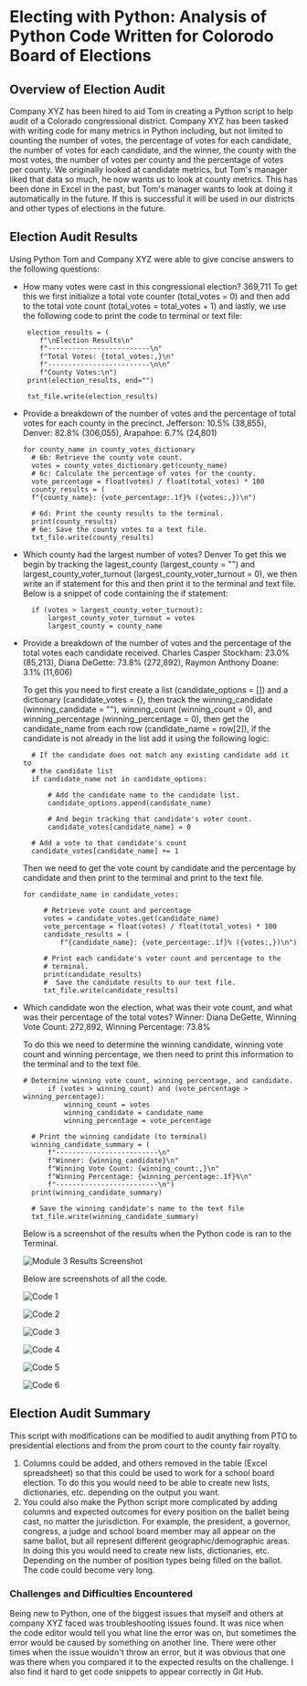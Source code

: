 # Electing with Python: Analysis of Python Code Written for Colorodo Board of Elections


## Overview of Election Audit
Company XYZ has been hired to aid Tom in creating a Python script to help audit of a Colorado congressional district. Company XYZ has been tasked with writing code for many metrics in Python including, but not limited to counting the number of votes, the percentage of votes for each candidate, the number of votes for each candidate, and the winner, the county with the most votes, the number of votes per county and the percentage of votes per county. We originally looked at candidate metrics, but Tom's manager liked that data so much, he now wants us to look at county metrics. This has been done in Excel in the past, but Tom's manager wants to look at doing it automatically in the future. If this is successful it will be used in our districts and other types of elections in the future.


## Election Audit Results

Using Python Tom and Company XYZ were able to give concise answers to the following questions:
- How many votes were cast in this congressional election? 369,711
 To get this we first initialize a total vote counter (total_votes = 0) and then add to the total vote count (total_votes = total_votes + 1) and lastly, we use the following code to print the code to terminal or text file:
 
       election_results = (
          f"\nElection Results\n"
          f"-------------------------\n"
          f"Total Votes: {total_votes:,}\n"
          f"-------------------------\n\n"
          f"County Votes:\n")
       print(election_results, end="")

       txt_file.write(election_results)


- Provide a breakdown of the number of votes and the percentage of total votes for each county in the precinct.
 Jefferson: 10.5% (38,855), Denver: 82.8% (306,055), Arapahoe: 6.7% (24,801)
 
 
      for county_name in county_votes_dictionary
        # 6b: Retrieve the county vote count.
        votes = county_votes_dictionary.get(county_name)
        # 6c: Calculate the percentage of votes for the county.
        vote_percentage = float(votes) / float(total_votes) * 100
        county_results = (
        f"{county_name}: {vote_percentage:.1f}% ({votes:,})\n")
        
        # 6d: Print the county results to the terminal.
        print(county_results)
        # 6e: Save the county votes to a text file.
        txt_file.write(county_results)
        
- Which county had the largest number of votes? Denver
  To get this we begin by tracking the lagest_county (largest_county = "") and largest_county_voter_turnout (largest_county_voter_turnout = 0), we then write an if statement for this and then print it to the terminal and text file. Below is a snippet of code containing the if statement:
  
        if (votes > largest_county_voter_turnout):
            largest_county_voter_turnout = votes
            largest_county = county_name

- Provide a breakdown of the number of votes and the percentage of the total votes each candidate received.
  Charles Casper Stockham: 23.0% (85,213), Diana DeGette: 73.8% (272,892), Raymon Anthony Doane: 3.1% (11,606)
  
  To get this you need to first create a list (candidate_options = []) and a dictionary (candidate_votes = {}, then track the winning_candidate (winning_candidate = ""), winning_count (winning_count = 0), and winning_percentage (winning_percentage = 0), then get the candidate_name from each row (candidate_name = row[2]), if the candidate is not already in the list add it using the following logic:

        # If the candidate does not match any existing candidate add it to
        # the candidate list
        if candidate_name not in candidate_options:

            # Add the candidate name to the candidate list.
            candidate_options.append(candidate_name)

            # And begin tracking that candidate's voter count.
            candidate_votes[candidate_name] = 0

        # Add a vote to that candidate's count
        candidate_votes[candidate_name] += 1
        
   Then we need to get the vote count by candidate and the percentage by candidate and then print to the terminal and print to the text file.
   
      for candidate_name in candidate_votes:

           # Retrieve vote count and percentage
           votes = candidate_votes.get(candidate_name)
           vote_percentage = float(votes) / float(total_votes) * 100
           candidate_results = (
               f"{candidate_name}: {vote_percentage:.1f}% ({votes:,})\n")

           # Print each candidate's voter count and percentage to the
           # terminal.
           print(candidate_results)
           #  Save the candidate results to our text file.
           txt_file.write(candidate_results)
        
- Which candidate won the election, what was their vote count, and what was their percentage of the total votes?
  Winner: Diana DeGette, Winning Vote Count: 272,892, Winning Percentage: 73.8%
  
  To do this we need to determine the winning candidate, winning vote count and winning percentage, we then need to print this information to the terminal and to the text file.
  
      # Determine winning vote count, winning percentage, and candidate.
            if (votes > winning_count) and (vote_percentage > winning_percentage):
                winning_count = votes
                winning_candidate = candidate_name
                winning_percentage = vote_percentage

        # Print the winning candidate (to terminal)
        winning_candidate_summary = (
            f"-------------------------\n"
            f"Winner: {winning_candidate}\n"
            f"Winning Vote Count: {winning_count:,}\n"
            f"Winning Percentage: {winning_percentage:.1f}%\n"
            f"-------------------------\n")
        print(winning_candidate_summary)

        # Save the winning candidate's name to the text file
        txt_file.write(winning_candidate_summary)

  
  Below is a screenshot of the results when the Python code is ran to the Terminal.
  
  ![Module 3 Results Screenshot](https://github.com/AprilVilmin/Election_Analysis/blob/main/Module%203%20Results%20Screenshot.png)

  Below are screenshots of all the code.
  
  ![Code 1](https://github.com/AprilVilmin/Election_Analysis/blob/main/Code%201.png)
  
  ![Code 2](https://github.com/AprilVilmin/Election_Analysis/blob/main/Code%202.png)
  
  ![Code 3](https://github.com/AprilVilmin/Election_Analysis/blob/main/Code%203.png)
  
  ![Code 4](https://github.com/AprilVilmin/Election_Analysis/blob/main/Code%204.png)
  
  ![Code 5](https://github.com/AprilVilmin/Election_Analysis/blob/main/Code%205.png)
  
  ![Code 6](https://github.com/AprilVilmin/Election_Analysis/blob/main/Code%206.png)
  
 
  

## Election Audit Summary
This script with modifications can be modified to audit anything from PTO to presidential elections and from the prom court to the county fair royalty. 
1. Columns could be added, and others removed in the table (Excel spreadsheet) so that this could be used to work for a school board election. To do this you would need to be able to create new lists, dictionaries, etc. depending on the output you want.
2. You could also make the Python script more complicated by adding columns and expected outcomes for every position on the ballet being cast, no matter the jurisdiction. For example, the president, a governor, congress, a judge and school board member may all appear on the same ballot, but all represent different geographic/demographic areas. In doing this you would need to create new lists, dictionaries, etc. Depending on the number of position types being filled on the ballot. The code could become very long.

### Challenges and Difficulties Encountered
Being new to Python, one of the biggest issues that myself and others at company XYZ faced was troubleshooting issues found. It was nice when the code editor would tell you what line the error was on, but sometimes the error would be caused by something on another line. There were other times when the issue wouldn't throw an error, but it was obvious that one was there when you compared it to the expected results on the challenge. I also find it hard to get code snippets to appear correctly in Git Hub.


